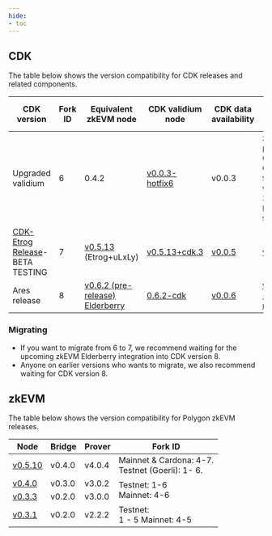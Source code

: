 ```yaml
---
hide:
- toc
---
```


## CDK

The table below shows the version compatibility for CDK releases and related components. 

<table>
<thead>
  <tr>
    <th>CDK version</th>
    <th>Fork ID</th>
    <th>Equivalent zkEVM node</th>
    <th>CDK validium node</th>
    <th>CDK data<br>availability</th>
    <th>ZK-EVM prover</th>
    <th>Contracts</th>
    <th>Bridge</th>
  </tr>
</thead>
<tbody>
  <tr>
    <td>Upgraded validium</td>
    <td>6</td>
    <td>0.4.2</td>
    <td><a href="https://github.com/0xPolygon/cdk-validium-node/releases/tag/v0.0.3-hotfix6">v0.0.3-hotfix6</a></td>
    <td>v0.0.3</td>
    <td>zkevm-prover<br>@3.0.2<br>Config files version 3.0.0-RC3-fork.6</td>
    <td><a href="https://github.com/0xPolygon/cdk-validium-contracts/releases/tag/v0.0.2">v0.0.2</a></td>
    <td>v0.3.2-RC1</td> 
  </tr>
  <tr>
    <td><a href="https://polygontechnology.notion.site/Instructions-zkEVM-Mainnet-Beta-Node-v0-5-7-Prover-v4-0-4-8f5b9d8e2f6a4048b21c608b49a93376" target="_blank" rel="noopener noreferrer">CDK-Etrog Release</a>- <br>BETA TESTING</td>
    <td>7</td>
    <td><a href="https://github.com/0xPolygonHermez/zkevm-node/releases/tag/v0.5.13">v0.5.13 </a>(Etrog+uLxLy)</td>
    <td><a href="https://hub.docker.com/layers/0xpolygon/cdk-validium-node/0.5.13-cdk.3/images/sha256-b83a0dbf954cc514fa129b8eff4d74e61a46cacbfbd70dce9780ee31d9b62770?context=explore">v0.5.13+cdk.3</a> </td>
    <td><a href="https://github.com/0xPolygon/cdk-data-availability/releases/tag/v0.0.5">v0.0.5</a></td>
    <td><a href="https://github.com/0xPolygonHermez/zkevm-prover/releases/tag/v4.0.19">v4.0.19</a></td>
    <td> <a href="https://github.com/0xPolygonHermez/zkevm-rom/tree/v4.0.0-fork.7">v4.0.0</a></td>
    <td><a href="https://github.com/0xPolygonHermez/zkevm-bridge-service/releases/tag/v0.4.2">v0.4.2</a></td>
  </tr>
    <tr>
    <td>Ares release</td>
    <td>8</td>
    <td><a href="https://github.com/0xPolygonHermez/zkevm-node/releases/tag/v0.6.2">v0.6.2 (pre-release) Elderberry</a></td>
    <td><a href="https://hub.docker.com/layers/0xpolygon/cdk-validium-node/0.6.2-cdk/images/sha256-6393eebf06fae415549070001d118aeb886777e532858777ab52096b3c25e5f2?context=explore">0.6.2-cdk</a> </td>
    <td><a href="https://hub.docker.com/layers/0xpolygon/cdk-data-availability/0.0.6/images/sha256-17590789a831259d7a07d8a042ea87e381c5708dec3a7daef6f3f782f50b2c00?context=explore">v0.0.6</a></td>
    <td><a href="https://github.com/0xPolygonHermez/zkevm-prover/releases/tag/v5.0.7">v5.0.7 (pre-release)</a></td>
    <td> <a href="https://github.com/0xPolygonHermez/zkevm-contracts/releases/tag/v5.0.1-rc.2-fork.8">v5.0.1-rc.2-fork.8</a></td>
    <td><a href="https://github.com/0xPolygonHermez/zkevm-bridge-service/releases/tag/v0.4.2">v0.4.2</a></td>
  </tr>
</tbody>
</table>

### Migrating

- If you want to migrate from 6 to 7, we recommend waiting for the upcoming zkEVM Elderberry integration into CDK version 8.
- Anyone on earlier versions who wants to migrate, we also recommend waiting for CDK version 8.

## zkEVM

The table below shows the version compatibility for Polygon zkEVM releases.

<table>
<thead>
  <tr>
    <th>Node </th>
    <th>Bridge</th>
    <th>Prover</th>
    <th>Fork ID</th>
  </tr>
</thead>
<tbody>
  <tr>
    <td><a href="https://github.com/0xPolygonHermez/zkevm-node/releases/tag/v0.5.10">v0.5.10</a></td>
    <td>v0.4.0</td>
    <td>v4.0.4</td>
    <td>Mainnet &amp; Cardona: 4-7. <br>Testnet (Goerli): 1- 6.</td>
  </tr>
  <tr>
    <td><a href="https://github.com/0xPolygonHermez/zkevm-node/releases/v0.4.0">v0.4.0</a></td>
    <td>v0.3.0</td>
    <td>v3.0.2</td>
    <td rowspan="2">Testnet: 1-6<br>Mainnet: 4-6</td>
  </tr>
  <tr>
    <td><a href="https://github.com/0xPolygonHermez/zkevm-node/releases/v0.3.3">v0.3.3</a></td>
    <td>v0.2.0</td>
    <td>v3.0.0</td>
  </tr>
  <tr>
    <td><a href="https://github.com/0xPolygonHermez/zkevm-node/releases/v0.3.1">v0.3.1</a> </td>
    <td> v0.2.0</td>
    <td>v2.2.2</td>
    <td>Testnet:  <br>1 - 5 Mainnet: 4-5 </td>
  </tr>
</tbody>
</table>